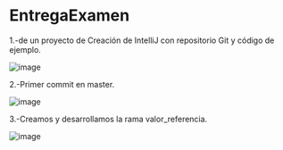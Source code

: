 # EntregaExamen


1.-de un proyecto de Creación de IntelliJ con repositorio Git y código de ejemplo.

![image](https://user-images.githubusercontent.com/114091446/205686183-06dcb12e-f12a-4d87-b231-4a7858f321a7.png)

2.-Primer commit en master.

![image](https://user-images.githubusercontent.com/114091446/205687700-9d547e12-8073-4302-bfdc-2cf7b9ce20f2.png)

3.-Creamos y desarrollamos la rama valor_referencia.

![image](https://user-images.githubusercontent.com/114091446/205695711-981829cd-6c46-4088-8920-337f44668fdb.png)


